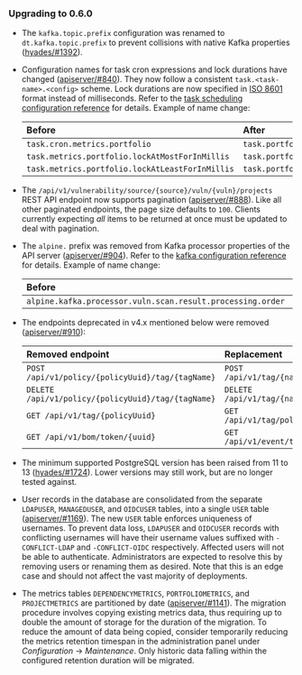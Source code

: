 ### Upgrading to 0.6.0

* The `kafka.topic.prefix` configuration was renamed to `dt.kafka.topic.prefix` to prevent
collisions with native Kafka properties ([hyades/#1392]).
* Configuration names for task cron expressions and lock durations have changed ([apiserver/#840]).
They now follow a consistent `task.<task-name>.<config>` scheme. Lock durations are now specified
in [ISO 8601](https://en.wikipedia.org/wiki/ISO_8601#Durations) format instead of milliseconds.
Refer to the [task scheduling configuration reference] for details. Example of name change:

    | Before                                          | After                                             |
    |:------------------------------------------------|:--------------------------------------------------|
    | `task.cron.metrics.portfolio`                   | `task.portfolio.metrics.update.cron`              |
    | `task.metrics.portfolio.lockAtMostForInMillis`  | `task.portfolio.metrics.update.lock.max.duration` |
    | `task.metrics.portfolio.lockAtLeastForInMillis` | `task.portfolio.metrics.update.lock.min.duration` |

* The `/api/v1/vulnerability/source/{source}/vuln/{vuln}/projects` REST API endpoint now supports pagination
([apiserver/#888]). Like all other paginated endpoints, the page size defaults to `100`.
Clients currently expecting *all* items to be returned at once must be updated to deal with pagination.
* The `alpine.` prefix was removed from Kafka processor properties of the API server ([apiserver/#904]).
Refer to the [kafka configuration reference] for details. Example of name change:

    | Before                                                     | After                                               |
    |:-----------------------------------------------------------|:----------------------------------------------------|
    | `alpine.kafka.processor.vuln.scan.result.processing.order` | `kafka.processor.vuln.scan.result.processing.order` |

* The endpoints deprecated in v4.x mentioned below were removed ([apiserver/#910]):

    | Removed endpoint                                   | Replacement                        |
    |:---------------------------------------------------|:-----------------------------------|
    | `POST /api/v1/policy/{policyUuid}/tag/{tagName}`   | `POST /api/v1/tag/{name}/policy`   |
    | `DELETE /api/v1/policy/{policyUuid}/tag/{tagName}` | `DELETE /api/v1/tag/{name}/policy` |
    | `GET /api/v1/tag/{policyUuid}`                     | `GET /api/v1/tag/policy/{uuid}`    |
    | `GET /api/v1/bom/token/{uuid}`                     | `GET /api/v1/event/token/{uuid}`   |

* The minimum supported PostgreSQL version has been raised from 11 to 13 ([hyades/#1724]).
  Lower versions may still work, but are no longer tested against.

* User records in the database are consolidated from the separate `LDAPUSER`, `MANAGEDUSER`,
and `OIDCUSER` tables, into a single `USER` table ([apiserver/#1169]). The new `USER` table
enforces uniqueness of usernames. To prevent data loss, `LDAPUSER` and `OIDCUSER` records with
conflicting usernames will have their username values suffixed with `-CONFLICT-LDAP` and
`-CONFLICT-OIDC` respectively. Affected users will not be able to authenticate.
Administrators are expected to resolve this by removing users or renaming them as desired.
Note that this is an edge case and should not affect the vast majority of deployments.

* The metrics tables `DEPENDENCYMETRICS`, `PORTFOLIOMETRICS`, and `PROJECTMETRICS` are
partitioned by date ([apiserver/#1141]). The migration procedure involves copying existing 
metrics data, thus requiring up to double the amount of storage for the duration of the migration.
To reduce the amount of data being copied, consider temporarily reducing the metrics
retention timespan in the administration panel under *Configuration* → *Maintenance*.
Only historic data falling within the configured retention duration will be migrated.

[apiserver/#840]: https://github.com/DependencyTrack/hyades-apiserver/pull/840
[apiserver/#888]: https://github.com/DependencyTrack/hyades-apiserver/pull/888
[apiserver/#904]: https://github.com/DependencyTrack/hyades-apiserver/pull/904
[apiserver/#910]: https://github.com/DependencyTrack/hyades-apiserver/pull/910
[apiserver/#1141]: https://github.com/DependencyTrack/hyades-apiserver/pull/1141
[apiserver/#1169]: https://github.com/DependencyTrack/hyades-apiserver/pull/1169
[hyades/#1392]: https://github.com/DependencyTrack/hyades/issues/1392
[hyades/#1724]: https://github.com/DependencyTrack/hyades/issues/1724

[kafka configuration reference]: ../reference/configuration/api-server.md#kafka
[task scheduling configuration reference]: ../reference/configuration/api-server.md#task-scheduling
